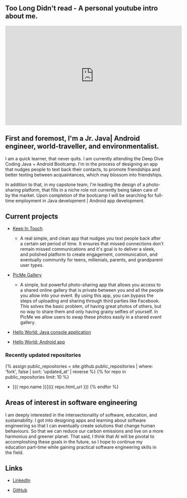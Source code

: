 ## Too Long Didn't read - A personal youtube intro about me.

<iframe width="560" height="315" src="https://www.youtube.com/embed/4OGIFVwTRWs?start=1" frameborder="0" allow="accelerometer; autoplay; clipboard-write; encrypted-media; gyroscope; picture-in-picture" allowfullscreen></iframe>

## First and foremost, I'm a Jr. Java| Android engineer, world-traveller, and environmentalist.

I am a quick learner, that never quits. I am currently attending the Deep Dive Coding 
Java + Android Bootcamp. I'm in the process of designing an app that nudges people to text back their contacts, to promote friendships and better texting between acquaintances, which may blossom into friendships.

In addition to that, in my capstone team, I'm leading the design of a photo-sharing platform, that fills in a niche role not currently being taken care of by the market. 
Upon completion of the bootcamp I will be searching for full-time employment in Java development | Android app development.
    
## Current projects

* [Keep In Touch](https://shayan-golafshani.github.io/keep-in-touch/)

	* A real simple, and clean app that nudges you text people back after a certain set period of time. It ensures that missed connections don't remain missed communications and it's goal is to deliver a sleek, and polished platform to create engagement, communication, and eventually community for teens, millenials, parents, and grandparent user types.

* [PicMe Gallery](https://picme-gallery.github.io/)

	* A simple, but powerful photo-sharing app that allows you access to a shared online gallery that is private between you and all the people you allow into your event. By using this app, you can bypass the steps of uploading and sharing through third parties like Facebook. This solves the basic problem, of having great photos of others, but no way to share them and only having grainy selfies of yourself. In PicMe we allow users to swap these photos easily in a shared _event_ gallery.

* [Hello World: Java console application](https://github.com/Shayan96505/deep-dive-hello-world-ij)

* [Hello World: Android app](https://github.com/Shayan96505/android-hello-world)

### Recently updated repositories

{% assign public_repositories = site.github.public_repositories | where: 'fork', false | sort:  'updated_at' | reverse %}
{% for repo in public_repositories limit: 10 %}
* [{{ repo.name }}]({{ repo.html_url }})
{% endfor %}


## Areas of interest in software engineering

I am deeply interested in the intersectionality of software, education, and sustainability. I got into designing apps and learning about software engineering so that I can eventually create solutions that change human behaviours. So that we can reduce our carbon emissions and live on a more harmonius and greener planet. That said, I think that AI will be pivotal to accomploshing these goals in the future, so I hope to continue my education part-time while gaining practical software engineering skills in the field. 

## Links

* [LinkedIn](https://www.linkedin.com/in/shawn-golafshani-8027071b6/)

* [GitHub](https://github.com/shayan-golafshani)
